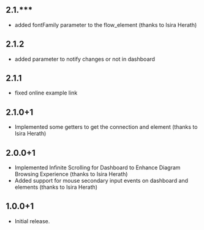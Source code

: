 ## 2.1.***
* added fontFamily parameter to the flow_element (thanks to Isira Herath)

## 2.1.2
* added parameter to notify changes or not in dashboard

## 2.1.1
* fixed online example link

## 2.1.0+1
*  Implemented some getters to get the connection and element (thanks to Isira Herath)

## 2.0.0+1
* Implemented Infinite Scrolling for Dashboard to Enhance Diagram Browsing Experience (thanks to Isira Herath)
* Added support for mouse secondary input events on dashboard and elements (thanks to Isira Herath)

## 1.0.0+1

* Initial release.
